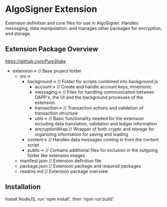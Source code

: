 # AlgoSigner Extension 
Extension definition and core files for use in AlgoSigner. Handles messaging, data manipulation, and manages other packages for encryption, and storage. 

## Extension Package Overview
*https://github.com/PureStake*
* extension->							// Base project folder
	* src->								
		* background->					// Folder for scripts combined into background.js
			* account->					// Create and handle account keys, mnemonic	
			* messaging->				// Files for handling communication between DAPP's, the UI and the background processes of the extension
			* transaction->				// Transaction actions and validation of transaction structure
			* utils->					// Basic functionality needed for the extension including data translation, validation and ledger information
			* encryptionWrap			// Wrapper of both crypto and storage for organizing information for saving and loading
		* content->						// Handles data messages coming in from the content script
		* public->						// Contains additional files for inclusion in the outgoing folder like extension images
	* manifest.json						// Extension definition file
	* package.json						// Extension package and required packages
	* readme.md							// Extension package overview

## Installation
Install NodeJS, run 'npm install', then 'npm run build'. 
